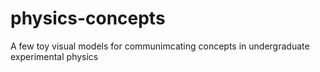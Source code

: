 # physics-concepts
A few toy visual models for communimcating concepts in undergraduate experimental physics

